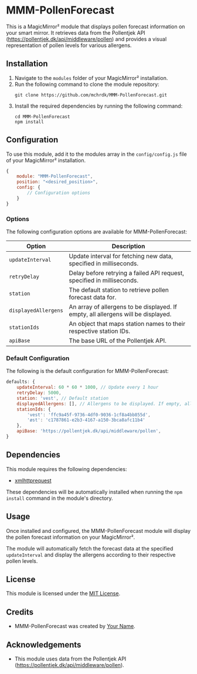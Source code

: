 # MMM-PollenForecast

This is a MagicMirror² module that displays pollen forecast information on your smart mirror. It retrieves data from the Pollentjek API (https://pollentjek.dk/api/middleware/pollen) and provides a visual representation of pollen levels for various allergens.

## Installation

1. Navigate to the `modules` folder of your MagicMirror² installation.
2. Run the following command to clone the module repository:
   ```
   git clone https://github.com/mchrdk/MMM-PollenForecast.git
   ```
3. Install the required dependencies by running the following command:
   ```
   cd MMM-PollenForecast
   npm install
   ```

## Configuration

To use this module, add it to the modules array in the `config/config.js` file of your MagicMirror² installation.

```javascript
{
    module: "MMM-PollenForecast",
    position: "<desired_position>",
    config: {
        // Configuration options
    }
}
```

### Options

The following configuration options are available for MMM-PollenForecast:

| Option              | Description                                                                     |
| ------------------- | ------------------------------------------------------------------------------- |
| `updateInterval`    | Update interval for fetching new data, specified in milliseconds.               |
| `retryDelay`        | Delay before retrying a failed API request, specified in milliseconds.           |
| `station`           | The default station to retrieve pollen forecast data for.                       |
| `displayedAllergens`| An array of allergens to be displayed. If empty, all allergens will be displayed.|
| `stationIds`        | An object that maps station names to their respective station IDs.               |
| `apiBase`           | The base URL of the Pollentjek API.                                             |

### Default Configuration

The following is the default configuration for MMM-PollenForecast:

```javascript
defaults: {
    updateInterval: 60 * 60 * 1000, // Update every 1 hour
    retryDelay: 5000,
    station: 'vest', // Default station
    displayedAllergens: [], // Allergens to be displayed. If empty, all are displayed
    stationIds: {
        'vest': 'ffc9a45f-9736-4df0-9036-1cf8a4bb855d',
        'øst': 'c1787861-e2b3-4167-a150-3bca8afc11b4'
    },
    apiBase: 'https://pollentjek.dk/api/middleware/pollen',
}
```

## Dependencies

This module requires the following dependencies:

- [xmlhttprequest](https://www.npmjs.com/package/xmlhttprequest)

These dependencies will be automatically installed when running the `npm install` command in the module's directory.

## Usage

Once installed and configured, the MMM-PollenForecast module will display the pollen forecast information on your MagicMirror².

The module will automatically fetch the forecast data at the specified `updateInterval` and display the allergens according to their respective pollen levels.

## License

This module is licensed under the [MIT License](LICENSE).

## Credits

- MMM-PollenForecast was created by [Your Name](https://github.com/mchrdk).

## Acknowledgements

- This module uses data from the Pollentjek API (https://pollentjek.dk/api/middleware/pollen).